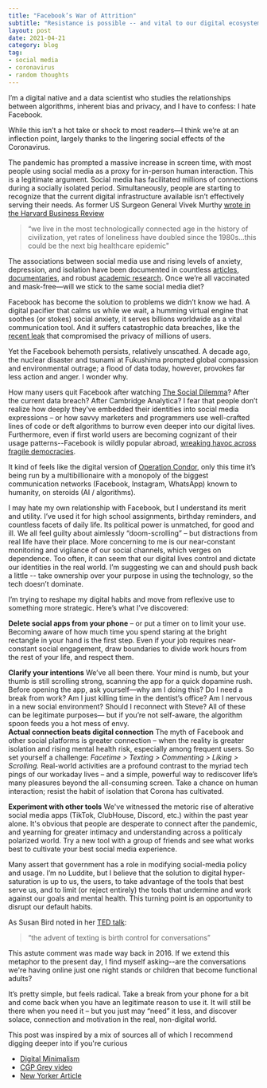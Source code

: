 ```yaml
---
title: "Facebook’s War of Attrition"
subtitle: "Resistance is possible -- and vital to our digital ecosystem"
layout: post
date: 2021-04-21
category: blog
tag:
- social media
- coronavirus
- random thoughts 
---
```


I’m a digital native and a data scientist who studies the relationships between algorithms, inherent bias and privacy, and I have to confess: I hate Facebook.

While this isn’t a hot take or shock to most readers—I think we’re at an inflection point, largely thanks to the lingering social effects of the Coronavirus.

The pandemic has prompted a massive increase in screen time, with most people using social media as a proxy for in-person human interaction. This is a legitimate argument. Social media has facilitated millions of connections during a socially isolated period. Simultaneously, people are starting to recognize that the current digital infrastructure available isn’t effectively serving their needs. As former US Surgeon General Vivek Murthy [wrote in the Harvard Business Review](https://www.washingtonpost.com/news/on-leadership/wp/2017/10/04/this-former-surgeon-general-says-theres-a-loneliness-epidemic-and-work-is-partly-to-blame/
)
> “we live in the most technologically connected age in the history of civilization, yet rates of loneliness have doubled since the 1980s...this could be the next big healthcare epidemic"


The associations between social media use and rising levels of anxiety, depression, and isolation have been documented in countless [articles](https://www.independent.co.uk/life-style/health-and-families/social-media-mental-health-negative-effects-depression-anxiety-addiction-memory-a8307196.html
), [documentaries](https://www.searchenginejournal.com/social-media-movies/313503/), and robust [academic research](https://pubmed.ncbi.nlm.nih.gov/27881357/). Once we’re all vaccinated and mask-free—will we stick to the same social media diet? 

Facebook has become the solution to problems we didn’t know we had. A digital pacifier that calms us while we wait, a humming virtual engine that soothes (or stokes) social anxiety, it serves billions worldwide as a vital communication tool. And it suffers catastrophic data breaches, like the [recent leak](http://npr.org/2021/04/09/986005820/after-data-breach-exposes-530-million-facebook-says-it-will-not-notify-users
) that compromised the privacy of millions of users.
 
Yet the Facebook behemoth persists, relatively unscathed. A decade ago, the nuclear disaster and tsunami at Fukushima prompted global compassion and environmental outrage; a flood of data today, however, provokes far less action and anger. I wonder why.

 

How many users quit Facebook after watching [The Social Dilemma](https://www.thesocialdilemma.com/)? After the current data breach? After Cambridge Analytica? I fear that people don’t realize how deeply they’ve embedded their identities into social media expressions – or how savvy marketers and programmers use well-crafted lines of code or deft algorithms to burrow even deeper into our digital lives. Furthermore, even if first world users are becoming cognizant of their usage patterns--Facebook is wildly popular abroad, [wreaking havoc across fragile democracies](https://www.nytimes.com/2020/09/18/opinion/facebook-democracy.html).  


It kind of feels like the digital version of [Operation Condor](https://en.wikipedia.org/wiki/Operation_Condor), only this time it’s being run by a multibillionaire with a monopoly of the biggest communication networks (Facebook, Instagram, WhatsApp) known to humanity, on steroids (AI / algorithms).

I may hate my own relationship with Facebook, but I understand its merit and utility. I’ve used it for high school assignments, birthday reminders, and countless facets of daily life. Its political power is unmatched, for good and ill. We all feel guilty about aimlessly “doom-scrolling” – but distractions from real life have their place. More concerning to me is our near-constant monitoring and vigilance of our social channels, which verges on dependence. Too often, it can seem that our digital lives control and dictate our identities in the real world. I’m suggesting we can and should push back a little -- take ownership over your purpose in using the technology, so the tech doesn’t dominate.

 
I’m trying to reshape my digital habits and move from reflexive use to something more strategic. Here’s what I’ve discovered:

__Delete social apps from your phone__ – or put a timer on to limit your use. Becoming aware of how much time you spend staring at the bright rectangle in your hand is the first step. Even if your job requires near-constant social engagement, draw boundaries to divide work hours from the rest of your life, and respect them.


__Clarify your intentions__ We’ve all been there. Your mind is numb, but your thumb is still scrolling strong, scanning the app for a quick dopamine rush. Before opening the app, ask yourself—why am I doing this? Do I need a break from work? Am I just killing time in the dentist’s office? Am I nervous in a new social environment? Should I reconnect with Steve? All of these can be legitimate purposes— but if you’re not self-aware, the algorithm spoon feeds you a hot mess of envy.  
__Actual connection beats digital connection__ The myth of Facebook and other social platforms is greater connection – when the reality is greater isolation and rising mental health risk, especially among frequent users. So set yourself a challenge: *Facetime > Texting > Commenting > Liking > Scrolling.* Real-world activities are a profound contrast to the myriad tech pings of our workaday lives – and a simple, powerful way to rediscover life’s many pleasures beyond the all-consuming screen. Take a chance on human interaction; resist the habit of isolation that Corona has cultivated. 

__Experiment with other tools__ We've witnessed the metoric rise of alterative social media apps (TikTok, ClubHouse, Discord, etc.) within the past year alone. It's obvious that people are desperate to connect after the pandemic, and yearning for greater intimacy and understanding across a politicaly polarized world. Try a new tool with a group of friends and see what works best to cultivate your best social media experience. 

Many assert that government has a role in modifying social-media policy and usage. I’m no Luddite, but I believe that the solution to digital hyper-saturation is up to us, the users, to take advantage of the tools that best serve us, and to limit (or reject entirely) the tools that undermine and work against our goals and mental health. This turning point is an opportunity to disrupt our default habits. 
 
As Susan Bird noted in her [TED talk](https://www.ted.com/talks/susan_bird_conversation_the_new_luxury): 

> “the advent of texting is birth control for conversations”

This astute comment was made way back in 2016. If we extend this metaphor to the present day, I find myself asking--are the conversations we're having online just one night stands or children that become functional adults?  
 
It’s pretty simple, but feels radical. Take a break from your phone for a bit and come back when you have an legitimate reason to use it. It will still be there when you need it – but you just may “need” it less, and discover solace, connection and motivation in the real, non-digital world.

This post was inspired by a mix of sources all of which I recommend digging deeper into if you're curious

* [Digital Minimalism](https://www.amazon.com/Digital-Minimalism-Choosing-Focused-Noisy-ebook/dp/B07DBRBP7G)
* [CGP Grey video](https://www.youtube.com/watch?v=e-ZpsxnmmbE&ab_channel=CGPGrey)
* [New Yorker Article](https://www.newyorker.com/news/letter-from-silicon-valley/in-the-clubhouse)


 





 

